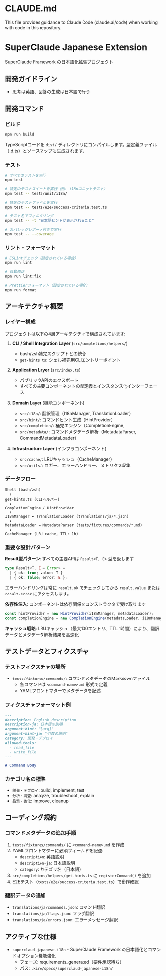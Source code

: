 # CLAUDE.md

This file provides guidance to Claude Code (claude.ai/code) when working with code in this repository.

# SuperClaude Japanese Extension

SuperClaude Framework の日本語化拡張プロジェクト

## 開発ガイドライン
- 思考は英語、回答の生成は日本語で行う

## 開発コマンド

### ビルド
```bash
npm run build
```
TypeScriptコードを `dist/` ディレクトリにコンパイルします。型定義ファイル（.d.ts）とソースマップも生成されます。

### テスト
```bash
# すべてのテストを実行
npm test

# 特定のテストスイートを実行（例: i18nユニットテスト）
npm test -- tests/unit/i18n/

# 特定のテストファイルを実行
npm test -- tests/e2e/success-criteria.test.ts

# テスト名でフィルタリング
npm test -- -t "日本語ヒントが表示されること"

# カバレッジレポート付きで実行
npm test -- --coverage
```

### リント・フォーマット
```bash
# ESLintチェック（設定されている場合）
npm run lint

# 自動修正
npm run lint:fix

# Prettierフォーマット（設定されている場合）
npm run format
```

## アーキテクチャ概要

### レイヤー構成

プロジェクトは以下の4層アーキテクチャで構成されています:

1. **CLI / Shell Integration Layer** (`src/completions/helpers/`)
   - bash/zsh補完スクリプトとの統合
   - `get-hints.ts`: シェル補完用CLIエントリーポイント

2. **Application Layer** (`src/index.ts`)
   - パブリックAPIのエクスポート
   - すべての主要コンポーネントの型定義とインスタンス化インターフェース

3. **Domain Layer** (機能コンポーネント)
   - `src/i18n/`: 翻訳管理（I18nManager, TranslationLoader）
   - `src/hint/`: コマンドヒント生成（HintProvider）
   - `src/completion/`: 補完エンジン（CompletionEngine）
   - `src/metadata/`: コマンドメタデータ解析（MetadataParser, CommandMetadataLoader）

4. **Infrastructure Layer** (インフラコンポーネント)
   - `src/cache/`: LRUキャッシュ（CacheManager）
   - `src/utils/`: ロガー、エラーハンドラー、メトリクス収集

### データフロー

```
Shell (bash/zsh)
  ↓
get-hints.ts (CLIヘルパー)
  ↓
CompletionEngine / HintProvider
  ↓
I18nManager ← TranslationLoader (translations/ja/*.json)
  ↓
MetadataLoader ← MetadataParser (tests/fixtures/commands/*.md)
  ↓
CacheManager (LRU cache, TTL: 1h)
```

### 重要な設計パターン

**Result型パターン**: すべての主要APIは `Result<T, E>` 型を返します
```typescript
type Result<T, E = Error> =
  | { ok: true; value: T }
  | { ok: false; error: E };
```
エラーハンドリングは常に `result.ok` でチェックしてから `result.value` または `result.error` にアクセスします。

**依存性注入**: コンポーネントは依存関係をコンストラクタで受け取ります
```typescript
const hintProvider = new HintProvider(i18nManager, metadataLoader);
const completionEngine = new CompletionEngine(metadataLoader, i18nManager);
```

**キャッシュ戦略**: LRUキャッシュ（最大100エントリ、TTL 1時間）により、翻訳データとメタデータ解析結果を高速化

## テストデータとフィクスチャ

### テストフィクスチャの場所
- `tests/fixtures/commands/`: コマンドメタデータのMarkdownファイル
  - 各コマンドは `<command-name>.md` 形式で定義
  - YAMLフロントマターでメタデータを記述

### フィクスチャフォーマット例
```markdown
---
description: English description
description-ja: 日本語の説明
argument-hint: "[arg]"
argument-hint-ja: "引数の説明"
category: 開発・デプロイ
allowed-tools:
  - read_file
  - write_file
---

# Command Body
```

### カテゴリ名の標準
- `開発・デプロイ`: build, implement, test
- `分析・調査`: analyze, troubleshoot, explain
- `品質・強化`: improve, cleanup

## コーディング規約

### コマンドメタデータの追加手順

1. `tests/fixtures/commands/` に `<command-name>.md` を作成
2. YAMLフロントマターに必須フィールドを記述:
   - `description`: 英語説明
   - `description-ja`: 日本語説明
   - `category`: カテゴリ名（日本語）
3. `src/completions/helpers/get-hints.ts` に `registerCommand()` を追加
4. E2Eテスト（`tests/e2e/success-criteria.test.ts`）で動作確認

### 翻訳データの追加
- `translations/ja/commands.json`: コマンド翻訳
- `translations/ja/flags.json`: フラグ翻訳
- `translations/ja/errors.json`: エラーメッセージ翻訳

## アクティブな仕様

- `superclaud-japanese-i18n` - SuperClaude Framework の日本語化とコマンドオプション機能強化
  - フェーズ: requirements_generated（要件承認待ち）
  - パス: `.kiro/specs/superclaud-japanese-i18n/`
